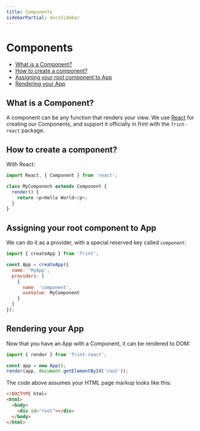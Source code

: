 ```yaml
---
title: Components
sidebarPartial: docsSidebar
---
```


# Components

<!-- MarkdownTOC depth=1 autolink=true bracket=round -->

- [What is a Component?](#what-is-a-component)
- [How to create a component?](#how-to-create-a-component)
- [Assigning your root component to App](#assigning-your-root-component-to-app)
- [Rendering your App](#rendering-your-app)

<!-- /MarkdownTOC -->

## What is a Component?

A component can be any function that renders your view. We use [React](https://facebook.github.io/react/) for creating our Components, and support it officially in frint with the `frint-react` package.

## How to create a component?

With React:

```js
import React, { Component } from 'react';

class MyComponent extends Component {
  render() {
    return <p>Hello World</p>;
  }
}
```

## Assigning your root component to App

We can do it as a provider, with a special reserved key called `component`:

```js
import { createApp } from 'frint';

const App = createApp({
  name: 'MyApp',
  providers: [
    {
      name: 'component',
      useValue: MyComponent
    }
  ]
});
```

## Rendering your App

Now that you have an App with a Component, it can be rendered to DOM:

```js
import { render } from 'frint-react';

const app = new App();
render(app, document.getElementById('root'));
```

The code above assumes your HTML page markup looks like this:

```html
<!DOCTYPE html>
<html>
  <body>
    <div id="root"></div>
  </body>
</html>
```

